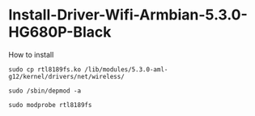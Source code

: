 # Install-Driver-Wifi-Armbian-5.3.0-HG680P-Black

How to install

    sudo cp rtl8189fs.ko /lib/modules/5.3.0-aml-g12/kernel/drivers/net/wireless/

    sudo /sbin/depmod -a

    sudo modprobe rtl8189fs
